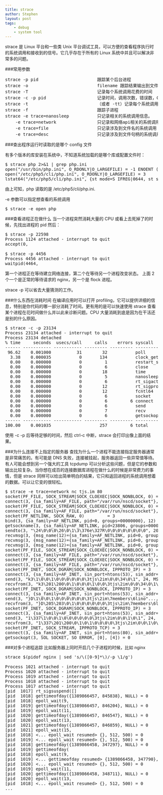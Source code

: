 ```yaml
---
title: strace
author: Stephen
layout: post
tags:
    - debug
    - system tool
---
```


strace 是 Linux 平台和一些类 Unix 平台调试工具，可以方便的查看程序执行时的系统调用和接收到的信号。它几乎存在于所有的 Linux 系统中并且可以解决非常多的问题。
<!--more-->

###常用参数
<pre>
strace -p pid                       跟踪某个后台进程
strace -o                           filename 跟踪结果输出到文件
strace -T                           记录每个系统调用花费的时间
strace -c -p pid                    记录时间，调用次数，错误数，CPU 时钟等
strace -t                           （或者 -tt）记录每个系统调用发生是的时间（时分秒的格式）
strace -f                           跟踪子进程
strace -e trace=nanosleep           只记录相关的系统调用信息。
    -e trace=network                只记录和网络api相关的系统调用
    -e trace=file                   只记录涉及到文件名的系统调用
    -e trace=desc                   只记录涉及到文件句柄的系统调用
</pre>

###查出程序运行时读取的是哪个 config 文件

有多个版本的库安装在系统中，不知道系统加载的是哪个库或配置文件时：

<pre>
$ strace php 2>&1 | grep php.ini
open("/usr/bin/php.ini", O_RDONLY|O_LARGEFILE) = -1 ENOENT (No such file or directory)
open("/etc/php5/cli/php.ini", O_RDONLY|O_LARGEFILE) = 3
lstat64("/etc/php5/cli/php.ini", {st_mode=S_IFREG|0644, st_size=68105, ...}) = 0
</pre>

由上可知，php 读取的是 /etc/php5/cli/php.ini.

-e 参数可以指定想查看的系统调用
<pre>
$ strace -e open php
</pre>



###查看进程正在做什么
当一个进程突然消耗大量的 CPU 或看上去死掉了的时候，先找出进程的 pid 然后：
<pre>
$ strace -p 22598
Process 1124 attached - interrupt to quit
accept(0,

$ strace -p 4456
Process 4456 attached - interrupt to quit
waitpid(4464, 
</pre>

第一个进程正在等待建立网络连接，第二个在等待另一个进程改变状态。 上面 2 个一个是正常的等待请求的 nginx，另一个是 flock 进程。

strace -p 可以省去大量猜测的工作。

###什么东西在消耗时间
在编译应用时可以打开 profiling，它可以提供详细的信息，特别是你代码的哪一部分消耗了时间。更有用的是可以快速使用 strace 查看某个进程在花时间做什么并以此来诊断问题。CPU 大量消耗到底是因为在干活还是别的什么原因。

<pre>
$ strace -c -p 23134
Process 23134 attached - interrupt to quit
Process 23134 detached
% time     seconds  usecs/call     calls    errors syscall
------ ----------- ----------- --------- --------- ----------------
 96.62    0.001000          31        32           poll
  3.38    0.000035           0       134           clock_gettime
  0.00    0.000000           0         1           restart_syscall
  0.00    0.000000           0         6           close
  0.00    0.000000           0        18           time
  0.00    0.000000           0         5           nanosleep
  0.00    0.000000           0         6           rt_sigaction
  0.00    0.000000           0        12           rt_sigprocmask
  0.00    0.000000           0        12           fcntl64
  0.00    0.000000           0         6           socket
  0.00    0.000000           0         6         6 connect
  0.00    0.000000           0         6           send
  0.00    0.000000           0         7           recv
  0.00    0.000000           0         6           getsockopt
------ ----------- ----------- --------- --------- ----------------
100.00    0.001035                   257         6 total
</pre>

使用 -c -p 后等待足够的时间，然后 ctrl-c 中断，strace 会打印出像上面的结果。

###为什么连接不上指定的服务器
查找为什么一个进程不能连接指定服务器通常是非常痛苦的。有可能是 DNS 失败，连接被挂起，服务器返回一些异常值等待。 有人可能会想到另一个强大的工具 tcpdump 可以分析这些问题，但是它的参数和输出比较复杂。当你想在成百的连接数据库进程在做什么的时候是非常费力的事情，但是 strace 同样可以给出简单明白的结果，它只和返回进程的系统调用想着的数据。可以让它变的很轻松。

<pre>
$ strace -e trace=network nc tjs.im 80
socket(PF_FILE, SOCK_STREAM|SOCK_CLOEXEC|SOCK_NONBLOCK, 0) = 3
connect(3, {sa_family=AF_FILE, path="/var/run/nscd/socket"}, 110) = -1 ENOENT (No such file or directory)
socket(PF_FILE, SOCK_STREAM|SOCK_CLOEXEC|SOCK_NONBLOCK, 0) = 3
connect(3, {sa_family=AF_FILE, path="/var/run/nscd/socket"}, 110) = -1 ENOENT (No such file or directory)
socket(PF_NETLINK, SOCK_RAW, 0)         = 3
bind(3, {sa_family=AF_NETLINK, pid=0, groups=00000000}, 12) = 0
getsockname(3, {sa_family=AF_NETLINK, pid=23806, groups=00000000}, [12]) = 0
sendto(3, "\24\0\0\0\26\0\1\3\376e\327R\0\0\0\0\0\0\0\0", 20, 0, {sa_family=AF_NETLINK, pid=0, groups=00000000}, 12) = 20
recvmsg(3, {msg_name(12)={sa_family=AF_NETLINK, pid=0, groups=00000000}, msg_iov(1)=[{"D\0\0\0\24\0\2\0\376e\327R\376\\\0\0\2\10\200\376\1\0\0\0\10\0\1\0\177\0\0\1"..., 4096}], msg_controllen=0, msg_flags=0}, 0) = 148
recvmsg(3, {msg_name(12)={sa_family=AF_NETLINK, pid=0, groups=00000000}, msg_iov(1)=[{"@\0\0\0\24\0\2\0\376e\327R\376\\\0\0\n\200\200\376\1\0\0\0\24\0\1\0\0\0\0\0"..., 4096}], msg_controllen=0, msg_flags=0}, 0) = 192
recvmsg(3, {msg_name(12)={sa_family=AF_NETLINK, pid=0, groups=00000000}, msg_iov(1)=[{"\24\0\0\0\3\0\2\0\376e\327R\376\\\0\0\0\0\0\0\1\0\0\0\24\0\1\0\0\0\0\0"..., 4096}], msg_controllen=0, msg_flags=0}, 0) = 20
socket(PF_FILE, SOCK_STREAM|SOCK_CLOEXEC|SOCK_NONBLOCK, 0) = 3
connect(3, {sa_family=AF_FILE, path="/var/run/nscd/socket"}, 110) = -1 ENOENT (No such file or directory)
socket(PF_FILE, SOCK_STREAM|SOCK_CLOEXEC|SOCK_NONBLOCK, 0) = 3
connect(3, {sa_family=AF_FILE, path="/var/run/nscd/socket"}, 110) = -1 ENOENT (No such file or directory)
socket(PF_INET, SOCK_DGRAM|SOCK_NONBLOCK, IPPROTO_IP) = 3
connect(3, {sa_family=AF_INET, sin_port=htons(53), sin_addr=inet_addr("109.74.194.20")}, 16) = 0
send(3, "k3\1\0\0\1\0\0\0\0\0\0\3tjs\2im\0\0\34\0\1", 24, MSG_NOSIGNAL) = 24
recvfrom(3, "k3\201\200\0\1\0\0\0\1\0\0\3tjs\2im\0\0\34\0\1\300\f\0\6\0\1\0\0"..., 1024, 0, {sa_family=AF_INET, sin_port=htons(53), sin_addr=inet_addr("109.74.194.20")}, [16]) = 83
socket(PF_INET, SOCK_DGRAM|SOCK_NONBLOCK, IPPROTO_IP) = 3
connect(3, {sa_family=AF_INET, sin_port=htons(53), sin_addr=inet_addr("109.74.194.20")}, 16) = 0
send(3, "}D\1\0\0\1\0\0\0\0\0\0\3tjs\2im\7members\6lino"..., 43, MSG_NOSIGNAL) = 43
recvfrom(3, "}D\205\203\0\1\0\0\0\0\0\0\3tjs\2im\7members\6lino"..., 1024, 0, {sa_family=AF_INET, sin_port=htons(53), sin_addr=inet_addr("109.74.194.20")}, [16]) = 43
socket(PF_INET, SOCK_DGRAM|SOCK_NONBLOCK, IPPROTO_IP) = 3
connect(3, {sa_family=AF_INET, sin_port=htons(53), sin_addr=inet_addr("109.74.194.20")}, 16) = 0
send(3, "1\337\1\0\0\1\0\0\0\0\0\0\3tjs\2im\0\0\1\0\1", 24, MSG_NOSIGNAL) = 24
recvfrom(3, "1\337\201\200\0\1\0\1\0\0\0\0\3tjs\2im\0\0\1\0\1\300\f\0\1\0\1\0\0"..., 1024, 0, {sa_family=AF_INET, sin_port=htons(53), sin_addr=inet_addr("109.74.194.20")}, [16]) = 40
socket(PF_INET, SOCK_STREAM, IPPROTO_TCP) = 3
connect(3, {sa_family=AF_INET, sin_port=htons(80), sin_addr=inet_addr("178.79.161.160")}, 16) = -1 EINPROGRESS (Operation now in progress)
getsockopt(3, SOL_SOCKET, SO_ERROR, [0], [4]) = 0                   = ?
</pre>

###对多个进程追踪
比如服务器上同时开启几个子进程的时候，比如 nginx
<pre>
strace $(pidof nginx | sed 's/\([0-9]*\)/-p \1/g')

Process 1021 attached - interrupt to quit
Process 1020 attached - interrupt to quit
Process 1019 attached - interrupt to quit
Process 1018 attached - interrupt to quit
Process 1017 attached - interrupt to quit
[pid  1017] rt_sigsuspend([] <unfinished ...>
[pid  1018] gettimeofday({1389866457, 845838}, NULL) = 0
[pid  1018] epoll_wait(9,  <unfinished ...>
[pid  1019] gettimeofday({1389866457, 846204}, NULL) = 0
[pid  1019] epoll_wait(11,  <unfinished ...>
[pid  1020] gettimeofday({1389866457, 846547}, NULL) = 0
[pid  1020] epoll_wait(13,  <unfinished ...>
[pid  1021] gettimeofday({1389866457, 846859}, NULL) = 0
[pid  1021] epoll_wait(15,  <unfinished ...>
[pid  1018] <... epoll_wait resumed> {}, 512, 500) = 0
[pid  1019] <... epoll_wait resumed> {}, 512, 500) = 0
[pid  1018] gettimeofday({1389866458, 347297}, NULL) = 0
[pid  1019] gettimeofday( <unfinished ...>
[pid  1018] epoll_wait(9,  <unfinished ...>
[pid  1019] <... gettimeofday resumed> {1389866458, 347790}, NULL) = 0
[pid  1020] <... epoll_wait resumed> {}, 512, 500) = 0
[pid  1019] epoll_wait(11,  <unfinished ...>
[pid  1020] gettimeofday({1389866458, 348711}, NULL) = 0
[pid  1020] epoll_wait(13,  <unfinished ...>
[pid  1018] <... epoll_wait resumed> {}, 512, 500) = 0
...
</pre>


